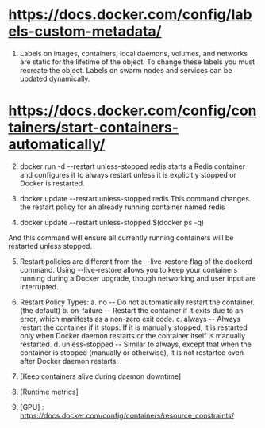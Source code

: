 
# https://docs.docker.com/config/labels-custom-metadata/
1. Labels on images, containers, local daemons, volumes, and networks are static for the lifetime of the object. To change these labels you must recreate the object. Labels on swarm nodes and services can be updated dynamically.

# https://docs.docker.com/config/containers/start-containers-automatically/
2. docker run -d --restart unless-stopped redis
starts a Redis container and configures it to always restart unless it is explicitly stopped or Docker is restarted.

3. docker update --restart unless-stopped redis
This command changes the restart policy for an already running container named redis

4. docker update --restart unless-stopped $(docker ps -q)

And this command will ensure all currently running containers will be restarted unless stopped.

5. Restart policies are different from the --live-restore flag of the dockerd command. Using --live-restore allows you to keep your containers running during a Docker upgrade, though networking and user input are interrupted.

6. Restart Policy Types:
a. no -- Do not automatically restart the container. (the default)
b. on-failure -- Restart the container if it exits due to an error, which manifests as a non-zero exit code.
c. always -- Always restart the container if it stops. If it is manually stopped, it is restarted only when Docker daemon restarts or the container itself is manually restarted. 
d. unless-stopped -- Similar to always, except that when the container is stopped (manually or otherwise), it is not restarted even after Docker daemon restarts.

7. [Keep containers alive during daemon downtime]

8. [Runtime metrics]

9. [GPU] : https://docs.docker.com/config/containers/resource_constraints/


